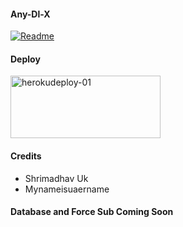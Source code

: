 #### Any-Dl-X
[![Readme](https://github-readme-stats.vercel.app/api/pin/?username=sahaynitin&repo=Any-Dl-X&theme=cobalt)](h&bg_color=24378)

#### Deploy

<p align="">
    <a href="https://heroku.com/deploy?template=https://github.com/Tellybots/Any-Dl-X">
    <img src="https://github.com/nikhileashy/justfor_testing/blob/main/herokudeploy-01-cropped.svg" alt="herokudeploy-01" border="0" height="100" width="240"></a>
</p>

#### Credits
   * Shrimadhav Uk
   * Mynameisuaername
#### Database and Force Sub Coming Soon
